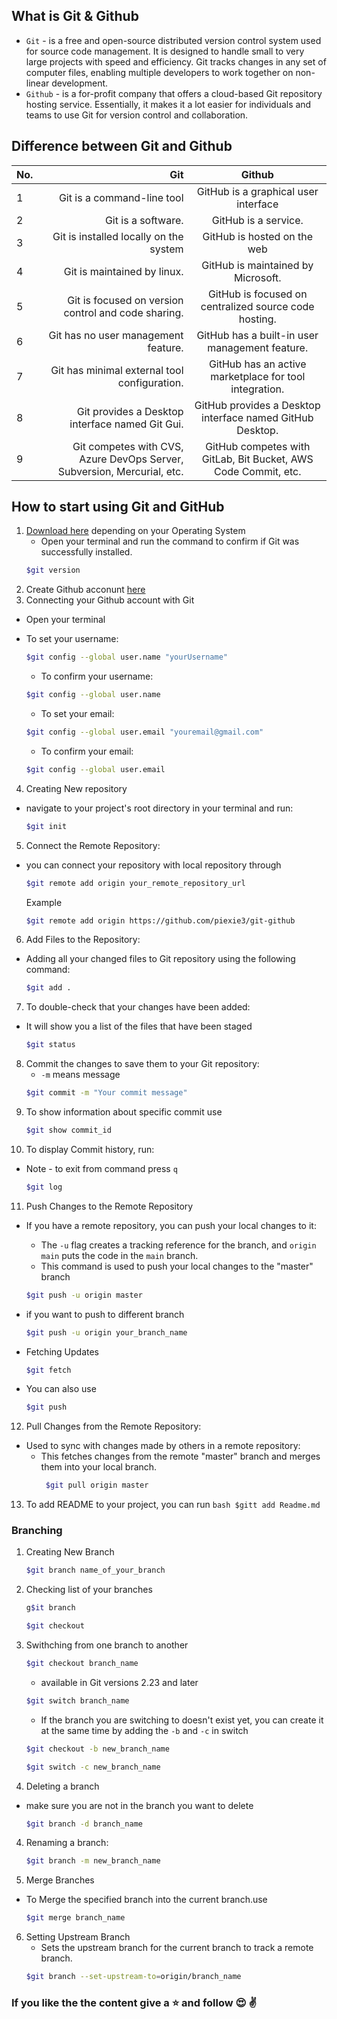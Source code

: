 ## What is Git & Github
- `Git` - is a free and open-source distributed version control system used for source code management. It is designed to handle small to very large projects with speed and efficiency. Git tracks changes in any set of computer files, enabling multiple developers to work together on non-linear development.
- `Github` - is a for-profit company that offers a cloud-based Git repository hosting service. Essentially, it makes it a lot easier for individuals and teams to use Git for version control and collaboration.
## Difference between Git and Github
No. | Git | Github
| :--- | ---: | :---:
1  | Git is a command-line tool | GitHub is a graphical user interface
2 | Git is a software. | GitHub is a service.
3 | Git is installed locally on the system | GitHub is hosted on the web
4 |Git is maintained by linux. | GitHub is maintained by Microsoft.
5| Git is focused on version control and code sharing. | GitHub is focused on centralized source code hosting.
6| Git has no user management feature. | GitHub has a built-in user management feature.
7|Git has minimal external tool configuration.|GitHub has an active marketplace for tool integration.
8|	Git provides a Desktop interface named Git Gui.| GitHub provides a Desktop interface named GitHub Desktop.
9| Git competes with CVS, Azure DevOps Server, Subversion, Mercurial, etc. | GitHub competes with GitLab, Bit Bucket, AWS Code Commit, etc.

## How to start using Git and GitHub
1. [Download here](https://git-scm.com/download) depending on your Operating System
    * Open your terminal and run the command to confirm if Git was successfully installed.
    ```bash
    $git version
    ```
2. Create Github acconunt [here](https://github.com/)
3. Connecting your Github account with Git
- Open your terminal 
 * To set your username:
     ```bash
    $git config --global user.name "yourUsername"
     ```
    * To confirm your username:
    ```bash
    $git config --global user.name
    ```
    * To set your email:
     ```bash
     $git config --global user.email "youremail@gmail.com"
     ```
    * To confirm your email:
     ```bash
     $git config --global user.email
     ```
4. Creating New repository
* navigate to your project's root directory in your terminal and run:
     ```bash
     $git init
     ```

5. Connect the Remote Repository:
* you can connect your repository with local repository through
     ```bash
    $git remote add origin your_remote_repository_url
    ```
    Example
    ```bash
    $git remote add origin https://github.com/piexie3/git-github
    ```
    
6. Add Files to the Repository:
* Adding all your changed files to Git repository using the following command:
    ```bash
    $git add .
    ```

7. To double-check that your changes have been added:
*  It will show you a list of the files that have been staged
    ```bash
    $git status
    ```

8. Commit the changes to save them to your Git repository:
    * `-m` means message
    ```bash
    $git commit -m "Your commit message"
    ```
9. To show information about specific commit use
    ```bash
    $git show commit_id
    ```
10. To display Commit history, run:
* Note - to exit from command press `q`

    ```bash
    $git log
    ```
11. Push Changes to the Remote Repository
* If you have a remote repository, you can push your local changes to it:
    * The `-u` flag creates a tracking reference for the branch, and `origin main` puts the code in the `main` branch.
    * This command is used to push your local changes to the "master" branch 
    ```bash
    $git push -u origin master
    ```
 * if you want to push to different branch
    
    ```bash
    $git push -u origin your_branch_name
    ```
 * Fetching Updates
    ```bash
    $git fetch
    ```
 * You can also use 
    ```bash
    $git push
    ```

 12. Pull Changes from the Remote Repository:
 * Used to sync with changes made by others in a remote repository:
    * This fetches changes from the remote "master" branch and merges them into your local branch.
        ```bash
         $git pull origin master
        ```
        

 13. To add README to your project, you can run
    ```bash
    $gitt add Readme.md 
    ```
### Branching
 1. Creating New Branch
    ```bash
    $git branch name_of_your_branch
    ```
 2. Checking list of your branches
    ```bash
    g$it branch
    ```
    ```bash
    $git checkout
    ```
 2. Swithching from one branch to another
    ```bash
    $git checkout branch_name
    ```
    * available in Git versions 2.23 and later
    ```bash
    $git switch branch_name
    ```
    * If the branch you are switching to doesn't exist yet, you can create it at the same time by adding the `-b` and `-c` in switch
    ```bash
    $git checkout -b new_branch_name
    ```
    ```bash
    $git switch -c new_branch_name
    ```
 3. Deleting a branch
 * make sure you are not in the branch you want to delete
    ```bash
    $git branch -d branch_name   
    ```
4. Renaming a branch:

    ```bash
    $git branch -m new_branch_name
    ```
5. Merge Branches
* To Merge the specified branch into the current branch.use
    ```bash
    $git merge branch_name
    ```
6. Setting Upstream Branch
    * Sets the upstream branch for the current branch to track a remote branch.
    ```bash
    $git branch --set-upstream-to=origin/branch_name
    ```

### If you like the the content give a :star: and follow :heart_eyes: :v: